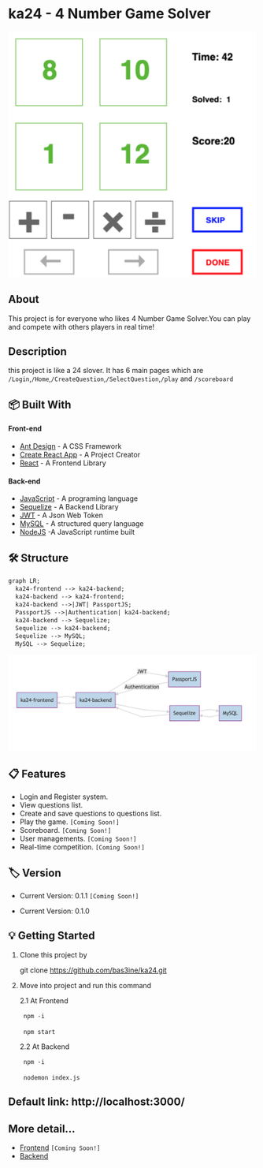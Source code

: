 # ka24 - 4 Number Game Solver

![test image size](/readme/ka24.png)

## About
This project is for everyone who likes 4 Number Game Solver.You can play and compete with others players in real time!

## Description
this project is like a 24 slover. It has 6 main pages which are `/Login`,`/Home`,`/CreateQuestion`,`/SelectQuestion`,`/play` and `/scoreboard`

## 📦 Built With

#### Front-end

- [Ant Design](https://ant.design/) - A CSS Framework
- [Create React App](https://github.com/facebook/create-react-app) - A Project Creator
- [React](https://reactjs.org/) - A Frontend Library

#### Back-end

 - [JavaScript](https://javascript.info) - A programing language
 - [Sequelize](https://sequelize.org/) - A Backend Library
 - [JWT](https://www.npmjs.com/package/jsonwebtoken) - A Json Web Token
 - [MySQL](https://www.mysql.com/) - A structured query language
 - [NodeJS](https://nodejs.org/en/) -A JavaScript runtime built

## 🛠 Structure

```mermaid
graph LR;
  ka24-frontend --> ka24-backend;
  ka24-backend --> ka24-frontend;
  ka24-backend -->|JWT| PassportJS;
  PassportJS -->|Authentication| ka24-backend;
  ka24-backend --> Sequelize;
  Sequelize --> ka24-backend;
  Sequelize --> MySQL;
  MySQL --> Sequelize;
```
![structure](/readme/structure.png)

## 📋 Features

- Login and Register system.
- View questions list.
- Create and save questions to questions list.
- Play the game. `[Coming Soon!]`
- Scoreboard. `[Coming Soon!]`
- User managements. `[Coming Soon!]`
- Real-time competition. `[Coming Soon!]`

## 🏷 Version

- Current Version: 0.1.1 `[Coming Soon!]`

- Current Version: 0.1.0

## 💡 Getting Started

1. Clone this project by

    git clone https://github.com/bas3ine/ka24.git


2. Move into project and run this command

    2.1 At Frontend

        npm -i

        npm start

    2.2 At Backend

        npm -i

        nodemon index.js

## Default link: http://localhost:3000/

## More detail...
- [Frontend](/readme/frontend.md) `[Coming Soon!]`
- [Backend](/readme/backend.md)


